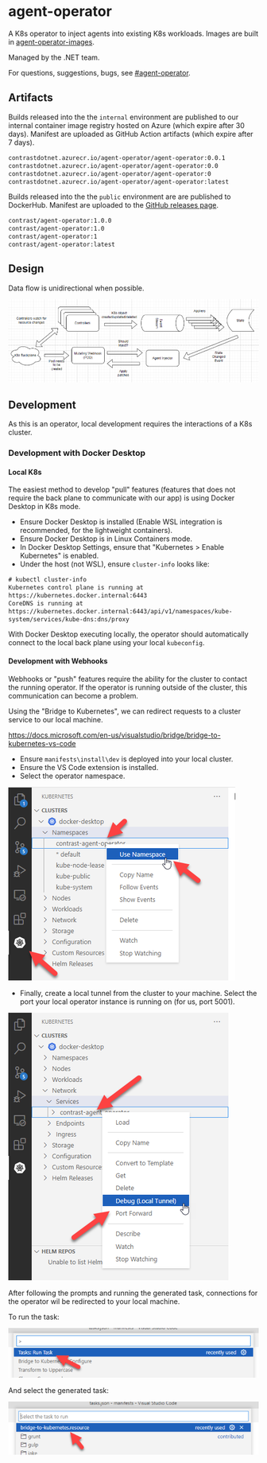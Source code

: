 # agent-operator

A K8s operator to inject agents into existing K8s workloads. Images are built in [agent-operator-images](https://github.com/Contrast-Security-Inc/agent-operator-images).

Managed by the .NET team.

For questions, suggestions, bugs, see [#agent-operator](https://contrastsecurityinc.slack.com/archives/C03FNADV430).

## Artifacts

Builds released into the the `internal` environment are published to our internal container image registry hosted on Azure (which expire after 30 days). Manifest are uploaded as GitHub Action artifacts (which expire after 7 days).

```
contrastdotnet.azurecr.io/agent-operator/agent-operator:0.0.1
contrastdotnet.azurecr.io/agent-operator/agent-operator:0.0
contrastdotnet.azurecr.io/agent-operator/agent-operator:0
contrastdotnet.azurecr.io/agent-operator/agent-operator:latest
```

Builds released into the the `public` environment are are published to DockerHub. Manifest are uploaded to the [GitHub releases page](https://github.com/Contrast-Security-Inc/agent-operator/releases).

```
contrast/agent-operator:1.0.0
contrast/agent-operator:1.0
contrast/agent-operator:1
contrast/agent-operator:latest
```

## Design

Data flow is unidirectional when possible.

![Data Flow](./docs/data-flow.png)

## Development

As this is an operator, local development requires the interactions of a K8s cluster.

### Development with Docker Desktop

#### Local K8s

The easiest method to develop "pull" features (features that does not require the back plane to communicate with our app) is using Docker Desktop in K8s mode.

- Ensure Docker Desktop is installed (Enable WSL integration is recommended, for the lightweight containers).
- Ensure Docker Desktop is in Linux Containers mode.
- In Docker Desktop Settings, ensure that "Kubernetes > Enable Kubernetes" is enabled.
- Under the host (not WSL), ensure `cluster-info` looks like:

```
# kubectl cluster-info
Kubernetes control plane is running at https://kubernetes.docker.internal:6443
CoreDNS is running at https://kubernetes.docker.internal:6443/api/v1/namespaces/kube-system/services/kube-dns:dns/proxy
```

With Docker Desktop executing locally, the operator should automatically connect to the local back plane using your local `kubeconfig`.

#### Development with Webhooks

Webhooks or "push" features require the ability for the cluster to contact the running operator. If the operator is running outside of the cluster, this communication can become a problem.

Using the "Bridge to Kubernetes", we can redirect requests to a cluster service to our local machine.

https://docs.microsoft.com/en-us/visualstudio/bridge/bridge-to-kubernetes-vs-code

- Ensure `manifests\install\dev` is deployed into your local cluster.
- Ensure the VS Code extension is installed.
- Select the operator namespace.

![Select Namespace](./docs/select-namespace.png)

- Finally, create a local tunnel from the cluster to your machine. Select the port your local operator instance is running on (for us, port 5001).

![Debug Service](./docs/debug-service.png)

After following the prompts and running the generated task, connections for the operator wil be redirected to your local machine.

To run the task:

![Run Task](./docs/run-task.png)

And select the generated task:

![Bridge Task](./docs/bridge-task.png)
